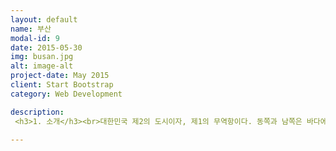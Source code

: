 ```yaml
---
layout: default
name: 부산
modal-id: 9
date: 2015-05-30
img: busan.jpg
alt: image-alt
project-date: May 2015
client: Start Bootstrap
category: Web Development

description:
 <h3>1. 소개</h3><br>대한민국 제2의 도시이자, 제1의 무역항이다. 동쪽과 남쪽은 바다에 면하고, 서쪽은 김해시 장유동과 창원시 진해구, 북쪽은 양산시 물금읍과 김해시 대동면, 동쪽은 울산광역시 서생면·온양읍에 접한다. 대한민국 남동단의 관문으로 서울특별시에서 남동쪽으로 약 450km, 대한해협을 끼고 일본 시모노세키[下關]와 약 250km 떨어져 있다. 1군 15구로 이루어져 있으며, 면적은 765.94㎢이다. 시청 소재지는 부산광역시 연제구 연산5동 1000번지이다.<br><br><h3>2. 위치</h3><br><P align><img class="img-responsive img-centered" src="위치.png"></P><br>경상남도 창원시 남동부에 위치하고 있다.<br><br><h3>3. 여행지</h3><br><img class="img-responsive img-centered" src="광안리.jpg"><br><h4>" 광안리해수욕장 "</h4><br>광안리해수욕장은 부산광역시 수영구 광안2동에 있으며 해운대 해수욕장의 서쪽에 위치하고 있다. 총 면적 82,000㎡, 길이 1.4㎞, 넓이 64m의 질 좋은 모래사장이 있고, 지속적인 수질 정화를 실시하여 인근의 수영강에 다시 고기가 살 수 있을 정도로 깨끗한 수질을 자랑하며, 특히 젊은이들이 즐겨 찾는 명소이다. 광안리에서는 해수욕뿐 아니라 독특한 분위기를 자아내는 레스토랑, 카페 등과 시내 중심가 못지않은 유명 패션상가들이 즐비하며, 다양한 먹을거리, 볼거리가 있어서 피서의 즐거움을 더해준다. 특히 밤이 되면 광안대교의 아름다운 야경이 장관이다.<br><br> 해수욕장 주변에는 낭만이 깃든 카페거리와 300여 곳의 횟집이 있고 야외무대가 설치되어 있어서 부산 바다축제를 비롯한 다양한 축제가 개최되고 있으며, 해변을 찾는 피서객을 위한 공연도 있다. 인근의 수영강에서는 낚시를 할 수도 있고, 싱싱한 회를 즉석에서 맛볼 수도 있으며 올림픽 요트 경기장이 있어서 요트를 탈 수도 있다. 숙박시설도 잘 갖추어져 있다. 해변과 인접해 있는 호텔을 이용해도 되고 알뜰한 피서를 원한다면 인근 금련산에 소재한 청소년수련원를 이용하면 된다. 이곳에는 텐트 설치가 가능하며 숙박동도 대여해 주고 취사시설도 완비되어 있다. 해수욕장 인근에는 다양한 문화시설들이 있는데 남천해변의 자유바다를 비롯하여 KBS, MBC 방송국이 있으며, MBC 내에는 개봉관인 시네마홀 극장도 있다. 피서철에는 다양한 축제가 열리므로 피서객들에게 즐길 수 있는 문화공간도 제공한다.<br>광안리해변에는 100여개의 카페가 있다. 음악과 칵테일과 낭만이 깃든 카페에서 바라보는 해수욕장과 광안대교는 아름답기 그지없다. 광안대교에서 이 곳을 바라보면 마치 동화속 유럽의 한 도시를 여행하고 있는 듯한 착각을 할 만큼 예쁘게 꾸며져 있다. 광안리 해수욕장과 인접해 있어 가족단위나 친구·연인과의 만남을 위한 장소이기도 하다. 또한 이곳에서는 음식과 술뿐만 아니라 야외음악도 감상할 수 있다.<br><br><br><br><img class="img-responsive img-centered" src="용궁사.jpg"><br><h4>" 용궁사 "</h4><br>경우리나라 3대 관음성지(觀音聖地)의 하나로 1376년 나옹화상이 창건한 사찰이다. 원래 이름은 보문사로 임진왜란 때 소실되었다가 통도사 문창화상이 중창하였다. 1976년 부임한 정암스님이 용을 타고 승천하는 관음보살의 꿈을 꾼 후에 절 이름을 해동 용궁사로 바꾸었다. 십이지신상이 늘어선 숲길을 지나면 108계단 입구에 포대화상이 서 있는데 배를 만지면 아들을 낳는다 하여 배 부위에 까만 손때가 묻어 있는 것이 재밌다.<br><br><br><br><img class="img-responsive img-centered" src="영도등대.jpg"><br><h4>" 영도등대 "</h4><br>부산시 영도구 태종대에 위치한 영도등대는 1906년 12월에 설치되어 지난 100여년 동안 부산항의 길목에서 영롱한 불빛을 밝혀왔으나 시설 노후로 2004년에 새로운 등대 시설물로 교체되어 부산지역의 해양관광 명소로 거듭났다. 새로 건립된 영도등대는 등대시설, 예술작품 전시실 그리고 자연사 박물관 등 3개동(연면적 720㎡)으로 구성되어 있으며, 등대시설은 기존 등대와 같이 백색의 원형 철근콘크리트 구조로 높이가 35m이며 불빛은 40㎞까지 나아간다.<br><br><br><br><h3>4. 먹거리</h3><br><br><img class="img-responsive img-centered" src="납작만두.jpg">납작만두<br><br><br><img class="img-responsive img-centered" src="씨앗호떡.jpg"><img class="img-responsive img-centered" src="씨앗호떡2.jpg">씨앗호떡<br><br><br><img class="img-responsive img-centered" src="고로케.jpg"><고로케<br><br><br>

---
```

